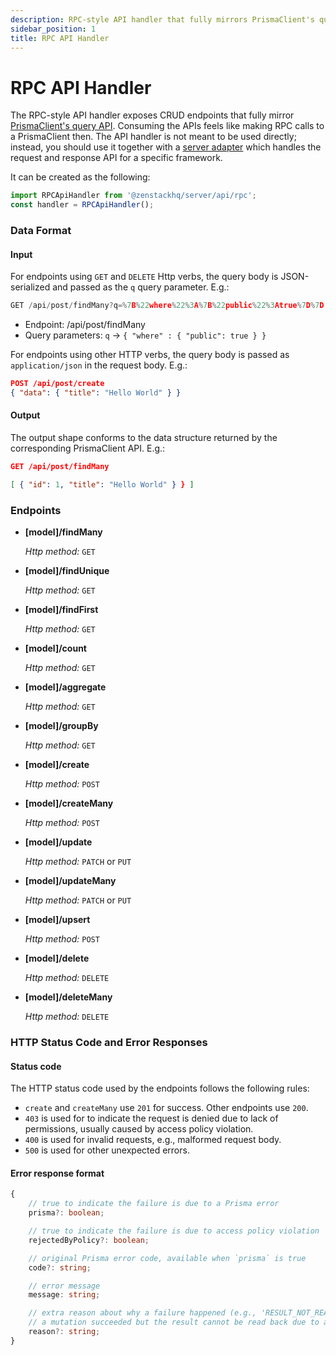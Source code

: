 ```yaml
---
description: RPC-style API handler that fully mirrors PrismaClient's query API
sidebar_position: 1
title: RPC API Handler
---
```


# RPC API Handler

The RPC-style API handler exposes CRUD endpoints that fully mirror [PrismaClient's query API](https://www.prisma.io/docs/reference/api-reference/prisma-client-reference#model-queries). Consuming the APIs feels like making RPC calls to a PrismaClient then. The API handler is not meant to be used directly; instead, you should use it together with a [server adapter](/docs/category/server-adapters) which handles the request and response API for a specific framework.

It can be created as the following:

```ts
import RPCApiHandler from '@zenstackhq/server/api/rpc';
const handler = RPCApiHandler();
```


### Data Format

#### Input

For endpoints using `GET` and `DELETE` Http verbs, the query body is JSON-serialized and passed as the `q` query parameter. E.g.:

```ts
GET /api/post/findMany?q=%7B%22where%22%3A%7B%22public%22%3Atrue%7D%7D
```

- Endpoint: /api/post/findMany
- Query parameters: `q` -> `{ "where" : { "public": true } }`

For endpoints using other HTTP verbs, the query body is passed as `application/json` in the request body. E.g.:

```json
POST /api/post/create
{ "data": { "title": "Hello World" } }
```

#### Output

The output shape conforms to the data structure returned by the corresponding PrismaClient API. E.g.:

```json
GET /api/post/findMany

[ { "id": 1, "title": "Hello World" } } ]
```

### Endpoints

-   **[model]/findMany**

    _Http method:_ `GET`

-   **[model]/findUnique**

    _Http method:_ `GET`

-   **[model]/findFirst**

    _Http method:_ `GET`

-   **[model]/count**

    _Http method:_ `GET`

-   **[model]/aggregate**

    _Http method:_ `GET`

-   **[model]/groupBy**

    _Http method:_ `GET`

-   **[model]/create**

    _Http method:_ `POST`

-   **[model]/createMany**

    _Http method:_ `POST`

-   **[model]/update**

    _Http method:_ `PATCH` or `PUT`

-   **[model]/updateMany**

    _Http method:_ `PATCH` or `PUT`

-   **[model]/upsert**

    _Http method:_ `POST`

-   **[model]/delete**

    _Http method:_ `DELETE`

-   **[model]/deleteMany**

    _Http method:_ `DELETE`

### HTTP Status Code and Error Responses

#### Status code

The HTTP status code used by the endpoints follows the following rules:

- `create` and `createMany` use `201` for success. Other endpoints use `200`.
- `403` is used for to indicate the request is denied due to lack of permissions, usually caused by access policy violation.
- `400` is used for invalid requests, e.g., malformed request body.
- `500` is used for other unexpected errors.

#### Error response format

```ts
{
    // true to indicate the failure is due to a Prisma error
    prisma?: boolean;

    // true to indicate the failure is due to access policy violation
    rejectedByPolicy?: boolean;

    // original Prisma error code, available when `prisma` is true
    code?: string;

    // error message
    message: string;

    // extra reason about why a failure happened (e.g., 'RESULT_NOT_READABLE' indicates
    // a mutation succeeded but the result cannot be read back due to access policy)
    reason?: string;
}
```
